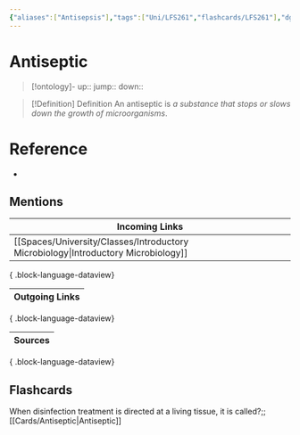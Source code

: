 ```yaml
---
{"aliases":["Antisepsis"],"tags":["Uni/LFS261","flashcards/LFS261"],"dg-publish":true,"permalink":"/cards/antiseptic/","dgPassFrontmatter":true}
---
```


# Antiseptic

> [!ontology]-
> up:: 
> jump:: 
> down:: 

> [!Definition] Definition
> An antiseptic is _a substance that stops or slows down the growth of microorganisms_.

# Reference

- 

## Mentions

| Incoming Links                                                                        |
| ------------------------------------------------------------------------------------- |
| [[Spaces/University/Classes/Introductory Microbiology\|Introductory Microbiology]] |

{ .block-language-dataview}

| Outgoing Links |
| -------------- |

{ .block-language-dataview}

| Sources |
| ------- |

{ .block-language-dataview}

## Flashcards

When disinfection treatment is directed at a living tissue, it is called?;;[[Cards/Antiseptic\|Antiseptic]]
<!--SR:!2024-05-21,6,230-->